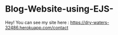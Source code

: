 # Blog-Website-using-EJS-
Hey! You can see my site here : https://dry-waters-32486.herokuapp.com/contact 
